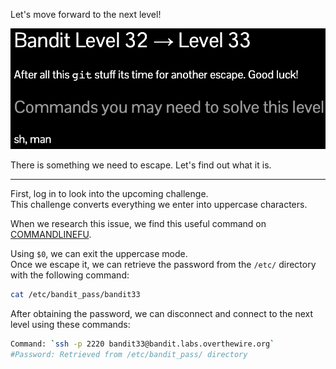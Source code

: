 Let's move forward to the next level!

![untitled](ScreenShots/Level%2032%20->%2033.jpg)

There is something we need to escape. Let's find out what it is.

---
First, log in to look into the upcoming challenge.  
This challenge converts everything we enter into uppercase characters.

When we research this issue, we find this useful command on [COMMANDLINEFU](https://www.commandlinefu.com/commands/view/11704/launch-bash-without-using-any-letters).

Using `$0`, we can exit the uppercase mode.  
Once we escape it, we can retrieve the password from the `/etc/` directory with the following command:
```bash
cat /etc/bandit_pass/bandit33
```
After obtaining the password, we can disconnect and connect to the next level using these commands:
```bash
Command: `ssh -p 2220 bandit33@bandit.labs.overthewire.org`
#Password: Retrieved from /etc/bandit_pass/ directory
```
<!-- Password: `odHo63fHiFqcWWJG9rLiLDtPm45KzUKy` -->
